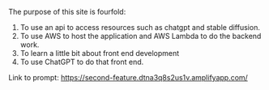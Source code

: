 The purpose of this site is fourfold:
1. To use an api to access resources such as chatgpt and stable diffusion.
2. To use AWS to host the application and AWS Lambda to do the backend work.
3. To learn a little bit about front end development
4. To use ChatGPT to do that front end.

Link to prompt: https://second-feature.dtna3q8s2us1v.amplifyapp.com/
